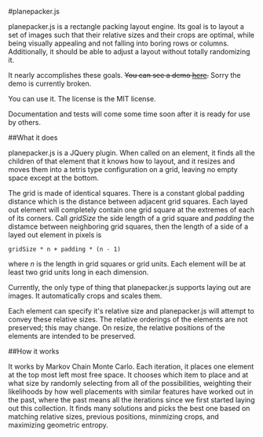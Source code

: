 #planepacker.js

planepacker.js is a rectangle packing layout engine. Its goal is to layout a set of images such that their relative sizes and their crops are optimal, while being visually appealing and not falling into boring rows or columns. Additionally, it should be able to adjust a layout without totally randomizing it. 

It nearly accomplishes these goals. ~~You can see a demo [here](http://joelangeway.github.io/planepacker/demo.html).~~ Sorry the demo is currently broken.

You can use it. The license is the MIT license.

Documentation and tests will come some time soon after it is ready for use by others.

##What it does

planepacker.js is a JQuery plugin. When called on an element, it finds all the children of that element that it knows how to layout, and it resizes and moves them into a tetris type configuration on a grid, leaving no empty space except at the bottom. 

The grid is made of identical squares. There is a constant global padding distance which is the distance between adjacent grid squares. Each layed out element will completely contain one grid square at the extremes of each of its corners. Call *gridSize* the side length of a grid square and *padding* the distamce between neighboring grid squares, then the length of a side of a layed out element in pixels is

    gridSize * n + padding * (n - 1)

where *n* is the length in grid squares or grid units. Each element will be at least two grid units long in each dimension. 

Currently, the only type of thing that planepacker.js supports laying out are images. It automatically crops and scales them.

Each element can specify it's relative size and planepacker.js will attempt to convey these relative sizes. The relative orderings of the elements are not preserved; this may change. On resize, the relative positions of the elements are intended to be preserved.

##How it works

It works by Markov Chain Monte Carlo. Each iteration, it places one element at the top most left most free space. It chooses which item to place and at what size by randomly selecting from all of the possibilities, weighting their likelihoods by how well placements with similar features have worked out in the past, where the past means all the iterations since we first started laying out this collection. It finds many solutions and picks the best one based on matching relative sizes, previous positions, minmizing crops, and maximizing geometric entropy.
